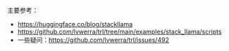 
主要参考：
- https://huggingface.co/blog/stackllama
- https://github.com/lvwerra/trl/tree/main/examples/stack_llama/scripts
- 一些疑问：https://github.com/lvwerra/trl/issues/492
